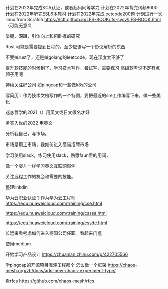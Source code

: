 计划在2022年完成KCA认证，或者起码同等学力
计划在2022年背完词频8000
计划在2022年听完ESL6本教材
计划在2022年完成leetcode200题
计划进行一次 linux from Scratch 
https://lctt.github.io/LFS-BOOK/lfs-sysv/LFS-BOOK.html
（可能无意义

举腿，深蹲，引体向上和俯卧撑的研究

Rust 可能是需要提到日程的，至少应该写一个协议解析的东西

不要搞rust了，还是做golang的leetcode，现在深度太不够了

提升软技能的时候到了，学习技术写作，尝试写，需要练习
高级软考说不定有点卵子用呢

持续关注好公司 如pingcap和一些做k8s的公司

写简历：作为技术文档写作的一个特例，要把最近的sre工作编写下来，做一些美化


迷恋哲学的2021（）用英文或日文假名才好

务实入世的2022 用英文

分析我自己，与市场。

市场是用工市场，我如何进入高端招聘市场

学习使用slack，练习使用slack，熟悉faun里的用词，

像一个婴儿一样学习英文互联网惯例

关注远程工作的机会和需要的技能。

整理linkdin

华为云职业认证？作为华为云工程师
https://edu.huaweicloud.com/training/cse.html

https://edu.huaweicloud.com/training/csssa.html

https://edu.huaweicloud.com/training/cssde.html

长远来看考虑如何进入德国公司任职。看起来门槛

使用medium

开始学习产品设计
https://zhuanlan.zhihu.com/p/422705566


学pingcap的开源项目混沌工程那个
怎么做一个框架
https://chaos-mesh.org/zh/docs/add-new-chaos-experiment-type/

看rfcs
https://github.com/chaos-mesh/rfcs